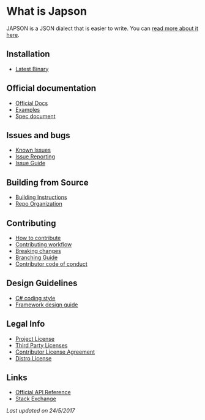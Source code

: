 What is Japson
==============
JAPSON is a JSON dialect that is easier to write. You can [read more about it here](../README.md).

## Installation
- [Latest Binary](https://get.lizoc.com/standard.data.japson.zip)

## Official documentation
- [Official Docs](http://buildcenter.github.io/standard.data.japson)
- [Examples](./conceptual/japson-example.md)
- [Spec document](./conceptual/japson-spec.md)

## Issues and bugs
- [Known Issues](known-issues.md)
- [Issue Reporting](issue-reporting.md)
- [Issue Guide](issue-guide-g.md)

## Building from Source
- [Building Instructions](../README.md#build)
- [Repo Organization](repo-organization.md)

## Contributing
- [How to contribute](contributing-g.md)
- [Contributing workflow](contributing-workflow-g.md)
- [Breaking changes](breaking-changes.md)
- [Branching Guide](branching.md)
- [Contributor code of conduct](contributor-conduct-g.md)

## Design Guidelines
- [C# coding style](csharp-coding-style.md)
- [Framework design guide](framework-design-guide.md)

## Legal Info
- [Project License](../LICENSE.txt)
- [Third Party Licenses](../THIRD-PARTY-LICENSES.txt)
- [Contributor License Agreement](contributor-license-agreement-g.md)
- [Distro License](distro-license-g.txt)

## Links
- [Official API Reference](https://docs.lizoc.com/standard.data.japson)
- [Stack Exchange](https://www.stackexchange.com/tags/japson)


*Last updated on 24/5/2017*
